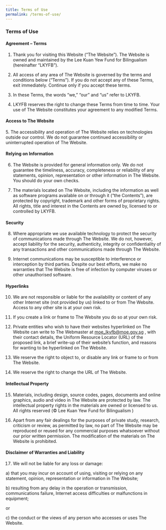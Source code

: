 ```yaml
---
title: Terms of Use
permalink: /terms-of-use/
---
```

### **Terms of Use**

#### **Agreement – Terms**
1. Thank you for visiting this Website (“The Website”). The Website is owned and maintained by the Lee Kuan Yew Fund for Bilingualism (hereinafter “LKYFB”).

2. All access of any area of The Website is governed by the terms and conditions below (“Terms”). If you do not accept any of these Terms, exit immediately. Continue only if you accept these terms.

3. In these Terms, the words “we,” “our” and “us” refer to LKYFB.

4. LKYFB reserves the right to change these Terms from time to time. Your use of The Website constitutes your agreement to any modified Terms.

#### **Access to The Website**
<p>5. The accessibility and operation of The Website relies on technologies outside our control. We do not guarantee continued accessibility or uninterrupted operation of The Website.</p>

#### **Relying on Information**
6. The Website is provided for general information only. We do not guarantee the timeliness, accuracy, completeness or reliability of any statements, opinion, representation or other information in The Website. You should do your own checks.

7. The materials located on The Website, including the information as well as software programs available on or through it (“the Contents”), are protected by copyright, trademark and other forms of proprietary rights. All rights, title and interest in the Contents are owned by, licensed to or controlled by LKYFB.

#### **Security**
8. Where appropriate we use available technology to protect the security of communications made through The Website. We do not, however, accept liability for the security, authenticity, integrity or confidentiality of any transactions and other communications made through The Website.

9. Internet communications may be susceptible to interference or interception by third parties. Despite our best efforts, we make no warranties that The Website is free of infection by computer viruses or other unauthorised software.

#### **Hyperlinks**
10. We are not responsible or liable for the availability or content of any other Internet site (not provided by us) linked to or from The Website. Access to any other site is at your own risk.

11. If you create a link or frame to The Website you do so at your own risk.

12. Private entities who wish to have their websites hyperlinked on The Website can write to The Webmaster at moe_lkyfb@moe.gov.sg , with their contact details, the Uniform Resource Locator (URL) of the proposed link, a brief write-up of their website’s function, and reasons for wanting to be hyperlinked on The Website.

13. We reserve the right to object to, or disable any link or frame to or from The Website.

14. We reserve the right to change the URL of The Website.

#### **Intellectual Property**
15. Materials, including design, source codes, pages, documents and online graphics, audio and video in The Website are protected by law. The intellectual property rights in the materials are owned or licensed to us. All rights reserved (© Lee Kuan Yew Fund for Bilingualism )

16. Apart from any fair dealings for the purposes of private study, research, criticism or review, as permitted by law, no part of The Website may be reproduced or reused for any commercial purposes whatsoever without our prior written permission. The modification of the materials on The Website is prohibited.

#### **Disclaimer of Warranties and Liability**
17. We will not be liable for any loss or damage:

 a) that you may incur on account of using, visiting or relying on any statement, opinion, representation or information in The Website;
 
 b) resulting from any delay in the operation or transmission, communications failure, Internet access difficulties or malfunctions in equipment; 
 
 or
 
 c) the conduct or the views of any person who accesses or uses The Website. 
